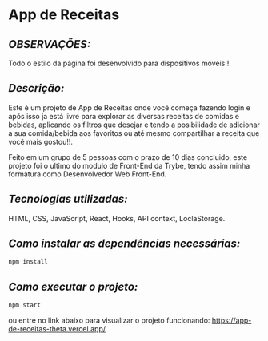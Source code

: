# App de Receitas

## _OBSERVAÇÕES:_
  Todo o estilo da página foi desenvolvido para 
  dispositivos móveis!!.

## _Descrição:_
  Este é um projeto de App de Receitas onde você começa fazendo login e após isso
  ja está livre para explorar as diversas receitas de comidas e bebidas, aplicando os
  filtros que desejar e tendo a posibilidade de adicionar a sua comida/bebida aos favoritos
  ou até mesmo compartilhar a receita que você mais gostou!!.
  
  Feito em um grupo de 5 pessoas com o prazo de 10 dias concluido, este projeto
  foi o ultimo do modulo de Front-End da Trybe, tendo assim minha formatura como 
  Desenvolvedor Web Front-End.

## _Tecnologias utilizadas:_
  HTML, CSS, JavaScript, React, Hooks, API context, LoclaStorage.

## _Como instalar as dependências necessárias:_
```sh
npm install
```

## _Como executar o projeto:_
```sh
npm start
```
ou entre no link abaixo para visualizar o projeto funcionando:
https://app-de-receitas-theta.vercel.app/
